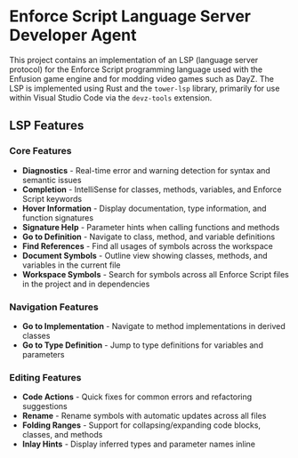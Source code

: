 # Enforce Script Language Server Developer Agent

This project contains an implementation of an LSP (language server protocol) for the Enforce Script programming language used with the Enfusion game engine and for modding video games such as DayZ.
The LSP is implemented using Rust and the `tower-lsp` library, primarily for use within Visual Studio Code via the `devz-tools` extension.

## LSP Features

### Core Features
- **Diagnostics** - Real-time error and warning detection for syntax and semantic issues
- **Completion** - IntelliSense for classes, methods, variables, and Enforce Script keywords
- **Hover Information** - Display documentation, type information, and function signatures
- **Signature Help** - Parameter hints when calling functions and methods
- **Go to Definition** - Navigate to class, method, and variable definitions
- **Find References** - Find all usages of symbols across the workspace
- **Document Symbols** - Outline view showing classes, methods, and variables in the current file
- **Workspace Symbols** - Search for symbols across all Enforce Script files in the project and in dependencies

### Navigation Features
- **Go to Implementation** - Navigate to method implementations in derived classes
- **Go to Type Definition** - Jump to type definitions for variables and parameters

### Editing Features
- **Code Actions** - Quick fixes for common errors and refactoring suggestions
- **Rename** - Rename symbols with automatic updates across all files
- **Folding Ranges** - Support for collapsing/expanding code blocks, classes, and methods
- **Inlay Hints** - Display inferred types and parameter names inline